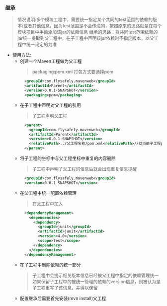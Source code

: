 ### 继承
  > 情况说明:多个模块工程中，需要统一指定某个共同的test范围的依赖的版本/或者其他信息，因为test范围是不会传递的，按照原来的思路就是在每个模块项目中手动添加该jar的依赖信息
  > 继承的思路：将共同test范围依赖的jar统一提取到父工程中，在子工程中声明该jar依赖时不指定版本，以父工程中统一设定的为准
  
  + 使用方法:
    + 创建一个Maven工程做为父工程
      > packaging:pom.xml 打包方式要选择pom
        ```xml
          <groupId>com.flysafely.mavenweb</groupId>
          <artifactId>Parent</artifactId>
          <version>0.0.1-SNAPSHOT</version>
          <packaging>pom</packaging>
        ```
    + 在子工程中声明对父工程的引用
      > 子工程声明父工程
        ```xml  
          <parent>
            <groupId>com.flysafely.mavenweb</groupId>
            <artifactId>Parent</artifactId>
            <version>0.0.1-SNAPSHOT</version>
            <relativePath>../父工程名称/pom.xml<relativePath>//以当前子工程pom.xml文件路径为基准的父工程的pom.xml文件的相对路径
          </parent>
        ```
    + 将子工程的坐标中与父工程坐标中重复的内容删除
      > 子工程中声明了父工程的信息后就会出现重复信息提醒
        ```xml
          <groupId>com.flysafely.mavenweb</groupId>
          <version>0.0.1-SNAPSHOT</version>
        ```
    + 在父工程中统一配置依赖管理
      > 在父工程中加入<dependencyManagement>
        ```xml
          <dependencyManagement>
            <dependencies>
              <dependency>
                <groupId>junit</groupId>
                <artifactId>junit</artifactId>
                <version>4.0</version>
                <scope>test</scope>
              </dependency>
            </dependencies>
          </dependencyManagement>
        ```
    + 在子工程中删除依赖的统一部分
      > 子工程中会提示相关版本信息已经被父工程中指定的依赖管理统一<br>
        如果保留子工程中的被统一管理的依赖的version信息，则被认为是子工程重写了该信息，并得以保留
    + 配置继承后需要首先安装(mvn install)父工程
